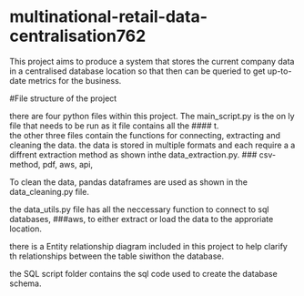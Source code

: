 # multinational-retail-data-centralisation762

This project aims to produce a system that stores the current company data in a centralised database location so that then can be queried to get up-to-date metrics for the business.

#File structure of the project

there are four python files within this project. The main_script.py is the on ly file that needs to be run as it  file contains all the #### t.   
the other three files contain the functions for connecting, extracting and cleaning the data. the data is stored in multiple formats and each require a a diffrent extraction method as shown inthe data_extraction.py. ### csv-method, pdf, aws, api, 

To clean the data, pandas dataframes are used as shown in the data_cleaning.py file.

the data_utils.py file has all the neccessary function to connect to sql databases, ###aws, to either extract or load the data to the approriate location.

there is a Entity relationship diagram included in this project to help clarify th relationships between the table siwithon the database. 

the SQL script folder contains the sql code used to create the database schema.
